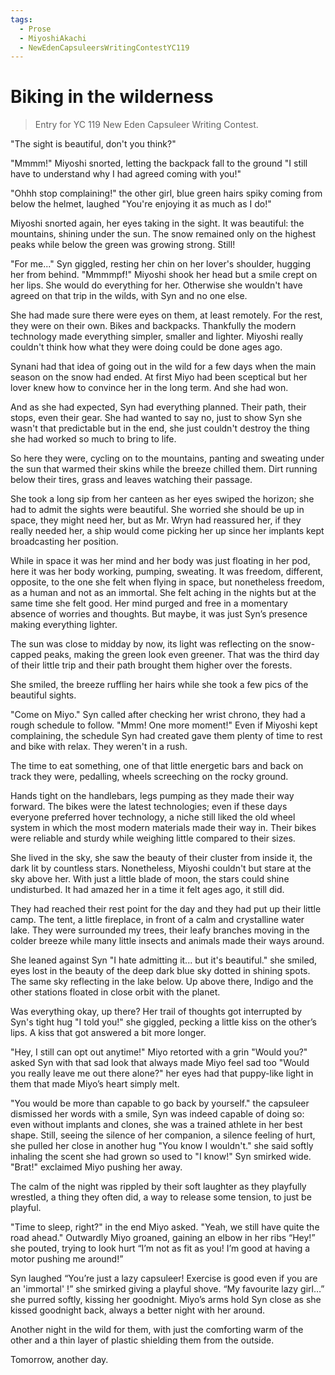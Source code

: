 ```yaml
---
tags:
  - Prose
  - MiyoshiAkachi
  - NewEdenCapsuleersWritingContestYC119
---
```


# Biking in the wilderness

> Entry for YC 119 New Eden Capsuleer Writing Contest.

"The sight is beautiful, don't you think?"

"Mmmm!" Miyoshi snorted, letting the backpack fall to the ground "I still have to understand why I had agreed coming with you!"

"Ohhh stop complaining!" the other girl, blue green hairs spiky coming from below the helmet, laughed "You're enjoying it as much as I do!"

Miyoshi snorted again, her eyes taking in the sight. It was beautiful: the mountains, shining under the sun. The snow remained only on the highest peaks while below the green was growing strong. Still!

"For me..." Syn giggled, resting her chin on her lover's shoulder, hugging her from behind. "Mmmmpf!" Miyoshi shook her head but a smile crept on her lips. She would do everything for her. Otherwise she wouldn't have agreed on that trip in the wilds, with Syn and no one else.

She had made sure there were eyes on them, at least remotely. For the rest, they were on their own. Bikes and backpacks. Thankfully the modern technology made everything simpler, smaller and lighter. Miyoshi really couldn't think how what they were doing could be done ages ago.

Synani had that idea of going out in the wild for a few days when the main season on the snow had ended. At first Miyo had been sceptical but her lover knew how to convince her in the long term. And she had won.

And as she had expected, Syn had everything planned. Their path, their stops, even their gear. She had wanted to say no, just to show Syn she wasn't that predictable but in the end, she just couldn't destroy the thing she had worked so much to bring to life.

So here they were, cycling on to the mountains, panting and sweating under the sun that warmed their skins while the breeze chilled them. Dirt running below their tires, grass and leaves watching their passage.

She took a long sip from her canteen as her eyes swiped the horizon; she had to admit the sights were beautiful. She worried she should be up in space, they might need her, but as Mr. Wryn had reassured her, if they really needed her, a ship would come picking her up since her implants kept broadcasting her position.

While in space it was her mind and her body was just floating in her pod, here it was her body working, pumping, sweating. It was freedom, different, opposite, to the one she felt when flying in space, but nonetheless freedom, as a human and not as an immortal. She felt aching in the nights but at the same time she felt good. Her mind purged and free in a momentary absence of worries and thoughts. But maybe, it was just Syn’s presence making everything lighter.

The sun was close to midday by now, its light was reflecting on the snow-capped peaks, making the green look even greener. That was the third day of their little trip and their path brought them higher over the forests.

She smiled, the breeze ruffling her hairs while she took a few pics of the beautiful sights.

"Come on Miyo." Syn called after checking her wrist chrono, they had a rough schedule to follow. "Mmm! One more moment!" Even if Miyoshi kept complaining, the schedule Syn had created gave them plenty of time to rest and bike with relax. They weren't in a rush.

The time to eat something, one of that little energetic bars and back on track they were, pedalling, wheels screeching on the rocky ground.

Hands tight on the handlebars, legs pumping as they made their way forward. The bikes were the latest technologies; even if these days everyone preferred hover technology, a niche still liked the old wheel system in which the most modern materials made their way in. Their bikes were reliable and sturdy while weighing little compared to their sizes.


She lived in the sky, she saw the beauty of their cluster from inside it, the dark lit by countless stars. Nonetheless, Miyoshi couldn't but stare at the sky above her. With just a little blade of moon, the stars could shine undisturbed. It had amazed her in a time it felt ages ago, it still did.

They had reached their rest point for the day and they had put up their little camp. The tent, a little fireplace, in front of a calm and crystalline water lake. They were surrounded my trees, their leafy branches moving in the colder breeze while many little insects and animals made their ways around.

She leaned against Syn "I hate admitting it... but it's beautiful." she smiled, eyes lost in the beauty of the deep dark blue sky dotted in shining spots. The same sky reflecting in the lake below. Up above there, Indigo and the other stations floated in close orbit with the planet.

Was everything okay, up there? Her trail of thoughts got interrupted by Syn's tight hug "I told you!" she giggled, pecking a little kiss on the other’s lips. A kiss that got answered a bit more longer.

"Hey, I still can opt out anytime!" Miyo retorted with a grin "Would you?" asked Syn with that sad look that always made Miyo feel sad too "Would you really leave me out there alone?" her eyes had that puppy-like light in them that made Miyo’s heart simply melt.

"You would be more than capable to go back by yourself." the capsuleer dismissed her words with a smile, Syn was indeed capable of doing so: even without implants and clones, she was a trained athlete in her best shape. Still, seeing the silence of her companion, a silence feeling of hurt, she pulled her close in another hug "You know I wouldn't." she said softly inhaling the scent she had grown so used to "I know!" Syn smirked wide. "Brat!" exclaimed Miyo pushing her away.

The calm of the night was rippled by their soft laughter as they playfully wrestled, a thing they often did, a way to release some tension, to just be playful.

"Time to sleep, right?" in the end Miyo asked. "Yeah, we still have quite the road ahead." Outwardly Miyo groaned, gaining an elbow in her ribs “Hey!” she pouted, trying to look hurt “I’m not as fit as you! I’m good at having a motor pushing me around!”

Syn laughed “You’re just a lazy capsuleer! Exercise is good even if you are an 'immortal' !” she smirked giving a playful shove. “My favourite lazy girl…”  she purred softly, kissing her goodnight. Miyo’s arms hold Syn close as she kissed goodnight back, always a better night with her around.

Another night in the wild for them, with just the comforting warm of the other and a thin layer of plastic shielding them from the outside.

Tomorrow, another day.